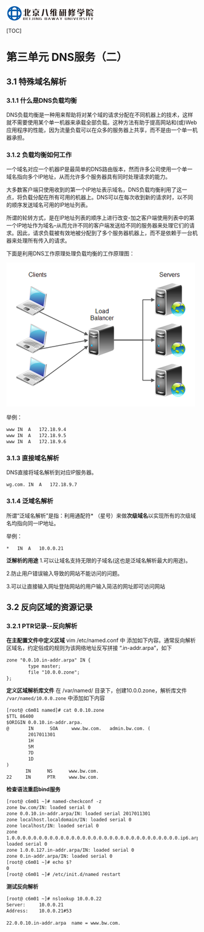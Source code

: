 ![1566910082090](assets/1566910082090.png)



[TOC]



# 第三单元 DNS服务（二）



## 3.1 特殊域名解析

### 3.1.1 什么是DNS负载均衡

DNS负载均衡是一种用来帮助将对某个域的请求分配在不同机器上的技术，这样就不需要使用某个单一机器来承载全部负载。这种方法有助于提高网站和(或)Web应用程序的性能，因为流量负载可以在众多的服务器上共享，而不是由一个单一机器承担。



### 3.1.2 负载均衡如何工作

一个域名对应一个机器IP是最简单的DNS路由版本，然而许多公司使用一个单一域名指向多个IP地址，从而允许多个服务器具有同时处理请求的能力。

大多数客户端只使用收到的第一个IP地址表示域名，DNS负载均衡利用了这一点，将负载分配在所有可用的机器上。DNS可以在每次收到新的请求时，以不同的顺序发送域名可用的IP地址列表。

所谓的轮转方式，是在IP地址列表的顺序上进行改变-加之客户端使用列表中的第一个IP地址作为域名–从而允许不同的客户端发送给不同的服务器来处理它们的请求。因此，请求负载被有效地被分配到了多个服务器机器上，而不是依赖于一台机器来处理所有传入的请求。

下面是利用DNS工作原理处理负载均衡的工作原理图：

![3654482496-54f6c9fe72e0d_articlex](assets/3654482496-54f6c9fe72e0d_articlex.png)

举例：

```
www	IN	A	172.18.9.4
www	IN	A	172.18.9.5
www	IN	A	172.18.9.6
```



### 3.1.3 直接域名解析

DNS直接将域名解析到对应IP服务器。

```
wg.com.	IN	A	172.18.9.7
```



### 3.1.4 泛域名解析

所谓“泛域名解析”是指：利用通配符* （星号）来做**次级域名**以实现所有的次级域名均指向同一IP地址。

举例：

```shell
*	IN	A	10.0.0.21
```

**泛解析的用途**
1.可以让域名支持无限的子域名(这也是泛域名解析最大的用途)。

2.防止用户错误输入导致的网站不能访问的问题。

3.可以让直接输入网址登陆网站的用户输入简洁的网址即可访问网站



## 3.2 反向区域的资源记录

### 3.2.1 PTR记录--反向解析

**在主配置文件中定义区域**
vim /etc/named.conf 中 添加如下内容。通常反向解析区域名，约定俗成的规则为该网络地址反写拼接 “.in-addr.arpa”，如下

```shell
zone "0.0.10.in-addr.arpa" IN {
        type master;
        file "10.0.0.zone";
};
```



**定义区域解析库文件**
在 /var/named/ 目录下，创建10.0.0.zone，解析库文件 
`/var/named/10.0.0.zone` 中添加如下内容

```shell
[root@ c6m01 named]# cat 0.0.10.zone
$TTL 86400
$ORIGIN 0.0.10.in-addr.arpa.
@       IN      SOA     www.bw.com.   admin.bw.com. (
        2017011301
        1H
        5M
        7D
        1D
)
       IN      NS      www.bw.com.
22     IN      PTR     www.bw.com.
```



**检查语法重启bind服务**

```shell
[root@ c6m01 ~]# named-checkconf -z
zone bw.com/IN: loaded serial 0
zone 0.0.10.in-addr.arpa/IN: loaded serial 2017011301
zone localhost.localdomain/IN: loaded serial 0
zone localhost/IN: loaded serial 0
zone 1.0.0.0.0.0.0.0.0.0.0.0.0.0.0.0.0.0.0.0.0.0.0.0.0.0.0.0.0.0.0.0.ip6.arpa/IN: loaded serial 0
zone 1.0.0.127.in-addr.arpa/IN: loaded serial 0
zone 0.in-addr.arpa/IN: loaded serial 0
[root@ c6m01 ~]# echo $?
0
[root@ c6m01 ~]# /etc/init.d/named restart
```

**测试反向解析**

```shell
[root@ c6m01 ~]# nslookup 10.0.0.22
Server:		10.0.0.21
Address:	10.0.0.21#53

22.0.0.10.in-addr.arpa	name = www.bw.com.
```

